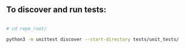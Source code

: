 
## To discover and run tests:

```bash

# cd repo_root/

python3 -m unittest discover --start-directory tests/unit_tests/


```